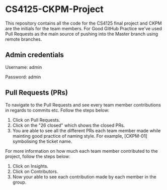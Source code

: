 # CS4125-CKPM-Project

This repository contains all the code for the CS4125 final project and CKPM are the initials for the team members. For Good GitHub Practice we've used Pull Requests as the main source of pushing into the Master branch using remote branches. 

## Admin credentials
Username: admin 

Password: admin

## Pull Requests (PRs)

To navigate to the Pull Requests and see every team member contributions in regards to commits etc. Follow the steps below:
1. Click on Pull Requests.
2. Click on the "26 closed" which shows the closed PRs.
3. You are able to see all the different PRs each team member made while mainting good practice of naming style. For example, [CKPM-01] symbolising the ticket name.

For more information on how much each team member contributed to the project, follow the steps below:
1. Click on Insights.
2. Click on Contributors.
3. Now your able to see each contribution made by each member in the group.
